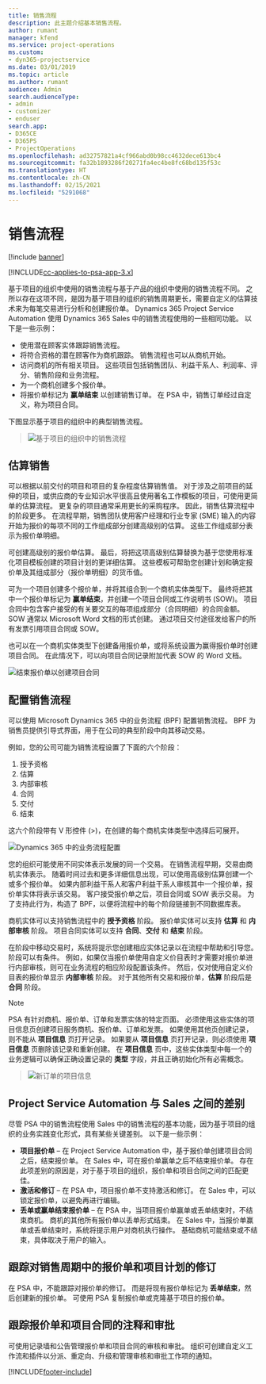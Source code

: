 ```yaml
---
title: 销售流程
description: 此主题介绍基本销售流程。
author: rumant
manager: kfend
ms.service: project-operations
ms.custom:
- dyn365-projectservice
ms.date: 03/01/2019
ms.topic: article
ms.author: rumant
audience: Admin
search.audienceType:
- admin
- customizer
- enduser
search.app:
- D365CE
- D365PS
- ProjectOperations
ms.openlocfilehash: ad32757821a4cf966abd0b98cc4632dece613bc4
ms.sourcegitcommit: fa32b1893286f20271fa4ec4be8fc68bd135f53c
ms.translationtype: HT
ms.contentlocale: zh-CN
ms.lasthandoff: 02/15/2021
ms.locfileid: "5291068"
---
```

# <a name="sales-processes"></a>销售流程

[!include [banner](../includes/psa-now-project-operations.md)]

[!INCLUDE[cc-applies-to-psa-app-3.x](../includes/cc-applies-to-psa-app-3x.md)]

基于项目的组织中使用的销售流程与基于产品的组织中使用的销售流程不同。 之所以存在这项不同，是因为基于项目的组织的销售周期更长，需要自定义的估算技术来为每笔交易进行分析和创建报价单。 Dynamics 365 Project Service Automation 使用 Dynamics 365 Sales 中的销售流程使用的一些相同功能。 以下是一些示例：

- 使用潜在顾客实体跟踪销售流程。
- 将符合资格的潜在顾客作为商机跟踪。 销售流程也可以从商机开始。
- 访问商机的所有相关项目。 这些项目包括销售团队、利益干系人、利润率、评分、销售阶段和业务流程。
- 为一个商机创建多个报价单。
- 将报价单标记为 **赢单结束** 以创建销售订单。 在 PSA 中，销售订单经过自定义，称为项目合同。

下图显示基于项目的组织中的典型销售流程。

> ![基于项目的组织中的销售流程](media/basic-guide-1.png)

## <a name="estimating-a-sale"></a>估算销售
可以根据以前交付的项目和项目的复杂程度估算销售值。 对于涉及之前项目的延伸的项目，或供应商的专业知识水平很高且使用著名工作模板的项目，可使用更简单的估算流程。 更复杂的项目通常采用更长的采购程序。 因此，销售估算流程中的阶段更多。 在流程早期，销售团队使用客户经理和行业专家 (SME) 输入的内容开始为报价的每项不同的工作组成部分创建高级别的估算。 这些工作组成部分表示为报价单明细。 

可创建高级别的报价单估算。 最后，将把这项高级别估算替换为基于您使用标准化项目模板创建的项目计划的更详细估算。 这些模板可帮助您创建计划和确定报价单及其组成部分（报价单明细）的货币值。 

可为一个项目创建多个报价单，并将其组合到一个商机实体类型下。 最终将把其中一个报价单标记为 **赢单结束**，并创建一个项目合同或工作说明书 (SOW)。 项目合同中包含客户接受的有关要交互的每项组成部分（合同明细）的合同金额。 SOW 通常以 Microsoft Word 文档的形式创建。 通过项目交付途径发给客户的所有发票引用项目合同或 SOW。

也可以在一个商机实体类型下创建备用报价单，或将系统设置为赢得报价单时创建项目合同。 在此情况下，可以向项目合同记录附加代表 SOW 的 Word 文档。

![结束报价单以创建项目合同](media/basic-guide-2.png)

## <a name="configuring-the-sales-process"></a>配置销售流程
可以使用 Microsoft Dynamics 365 中的业务流程 (BPF) 配置销售流程。 BPF 为销售员提供引导式界面，用于在公司的典型阶段中向其移动交易。

例如，您的公司可能为销售流程设置了下面的六个阶段：

1. 授予资格
2. 估算
3. 内部审核
4. 合同
5. 交付
6. 结束

这六个阶段带有 V 形控件 (\>)，在创建的每个商机实体类型中选择后可展开。

![Dynamics 365 中的业务流程配置](media/basic-guide-3.png)
 
您的组织可能使用不同实体表示发展的同一个交易。 在销售流程早期，交易由商机实体表示。 随着时间过去和更多详细信息出现，可以使用高级别估算创建一个或多个报价单。 如果内部利益干系人和客户利益干系人审核其中一个报价单，报价单实体将表示该交易。 客户接受报价单之后，项目合同或 SOW 表示交易。 为了支持此行为，构造了 BPF，以便将流程中的每个阶段链接到不同数据库表。

商机实体可以支持销售流程中的 **授予资格** 阶段。 报价单实体可以支持 **估算** 和 **内部审核** 阶段。 项目合同实体可以支持 **合同**、**交付** 和 **结束** 阶段。

在阶段中移动交易时，系统将提示您创建相应实体记录以在流程中帮助和引导您。 阶段可以有条件。 例如，如果仅当报价单使用自定义价目表时才需要对报价单进行内部审核，则可在业务流程的相应阶段配置该条件。 然后，仅对使用自定义价目表的报价单显示 **内部审核** 阶段。 对于其他所有交易和报价单，**估算** 阶段后是 **合同** 阶段。

> [!NOTE]
> PSA 有针对商机、报价单、订单和发票实体的特定页面。 必须使用这些实体的项目信息页创建项目服务商机、报价单、订单和发票。 如果使用其他页创建记录，则不能从 **项目信息** 页打开记录。 如果要从 **项目信息** 页打开记录，则必须使用 **项目信息** 页删除该记录和重新创建。 在 **项目信息** 页中，这些实体类型中每一个的业务逻辑可以确保正确设置记录的 **类型** 字段，并且正确初始化所有必需概念。

> ![新订单的项目信息](media/basic-guide-4.png)
 
## <a name="differences-between-project-service-automation-and-sales"></a>Project Service Automation 与 Sales 之间的差别
尽管 PSA 中的销售流程使用 Sales 中的销售流程的基本功能，因为基于项目的组织的业务实践变化形式，具有某些关键差别。 以下是一些示例：

- **项目报价单** – 在 Project Service Automation 中，基于报价单创建项目合同之后，结束报价单。 在 Sales 中，可在报价单赢单之后不结束报价单。 存在此项差别的原因是，对于基于项目的组织，报价单和项目合同之间的匹配更佳。 
- **激活和修订** – 在 PSA 中，项目报价单不支持激活和修订。 在 Sales 中，可以锁定报价单，以避免再进行编辑。
- **丢单或赢单结束报价单** – 在 PSA 中，当项目报价单赢单或丢单结束时，不结束商机。 商机的其他所有报价单以丢单形式结束。 在 Sales 中，当报价单赢单或丢单结束时，系统将提示用户对商机执行操作。 基础商机可能结束或不结束，具体取决于用户的输入。

## <a name="tracking-revisions-to-quotes-and-project-plans-in-the-sales-cycle"></a>跟踪对销售周期中的报价单和项目计划的修订
在 PSA 中，不能跟踪对报价单的修订。 而是将现有报价单标记为 **丢单结束**，然后创建新的报价单。 可使用 PSA 复制报价单或克隆基于项目的报价单。

## <a name="tracking-comments-and-approvals-of-quotes-and-project-contracts"></a>跟踪报价单和项目合同的注释和审批
可使用记录墙和公告管理报价单和项目合同的审核和审批。 组织可创建自定义工作流和插件以分派、重定向、升级和管理审核和审批工作项的通知。


[!INCLUDE[footer-include](../includes/footer-banner.md)]
